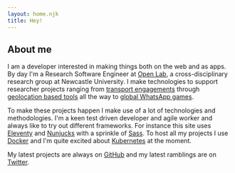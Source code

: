 ```yaml
---
layout: home.njk
title: Hey!
---
```


## About me

I am a developer interested in making things both on the web and as apps.
By day I'm a Research Software Engineer at [Open Lab](https://openlab.ncl.ac.uk), a cross-disciplinary research group at Newcastle University.
I make technologies to support researcher projects ranging from [transport engagements](https://metrofutures.org.uk) through [geolocation based tools](https://make.place/spotter/) all the way to [global WhatsApp games](https://whatfutures.org/).

To make these projects happen I make use of a lot of technologies and methodologies.
I'm a keen test driven developer and agile worker and always like to try out different frameworks.
For instance this site uses [Eleventy](https://www.11ty.io/) and [Nunjucks](https://mozilla.github.io/nunjucks/) with a sprinkle of [Sass](https://sass-lang.com/).
To host all my projects I use [Docker](https://docker.com) and I'm quite excited about [Kubernetes](https://kubernetes.io/) at the moment.

My latest projects are always on [GitHub](https://github.com/robb-j) and my latest ramblings are on [Twitter](https://twitter.com/Robbb_J).
